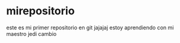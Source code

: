 # mirepositorio
este es mi primer repositorio en git jajajaj estoy aprendiendo con mi maestro jedi
cambio

